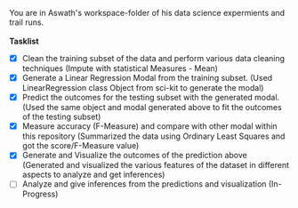 You are in Aswath's workspace-folder of his data science expermients and trail runs.
<br>
<br>
<b>Tasklist</b>
- [x] Clean the training subset of the data and perform various data cleaning techniques (Impute with statistical Measures - Mean)
- [x] Generate a Linear Regression Modal from the training subset. (Used LinearRegression class Object from sci-kit to generate the modal)  
- [x] Predict the outcomes for the testing subset with the generated modal. (Used the same object and modal generated above to fit the outcomes of the testing subset)
- [x] Measure accuracy (F-Measure) and compare with other modal within this repository (Summarized the data using Ordinary Least Squares and got the score/F-Measure value)
- [x] Generate and Visualize the outcomes of the prediction above (Generated and visualized the various features of the dataset in different aspects to analyze and get inferences)
- [ ] Analyze and give inferences from the predictions and visualization (In-Progress) 
